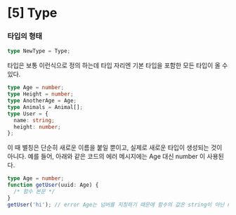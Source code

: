 # [5] Type

### 타입의 형태

```ts
type NewType = Type;
```
타입은 보통 이런식으로 정의 하는데 타입 자리엔 기본 타입을 포함한 모든 타입이 올 수 있다.

```ts
type Age = number;
type Height = number;
type AnotherAge = Age;
type Animals = Animal[];
type User = {
  name: string;
  height: number;
};
```

이 때 별칭은 단순히 새로운 이름을 붙일 뿐이고, 실제로 새로운 타입이 생성되는 것이 아니다. 예를 들어, 아래와 같은 코드의 에러 메시지에는 Age 대신 number 이 사용된다.

```ts
type Age = number;
function getUser(uuid: Age) {
  /* 함수 본문 */
}
getUser('hi'); // error Age는 넘버를 지칭하기 때문에 함수의 값은 string이 아닌 number가 되어야 한다.
```